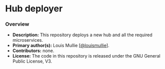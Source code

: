 # Hub deployer

### Overview

- **Description:** This repository deploys a new hub and all the required microservices.
- **Primary author(s):** Louis Mullie [[@louismullie](https://github.com/louismullie)].
- **Contributors:** none.
- **License:** The code in this repository is released under the GNU General Public License, V3.
